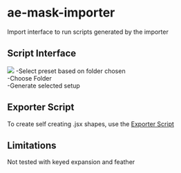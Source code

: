 # ae-mask-importer
 Import interface to run scripts generated by the importer

## Script Interface
<img src="https://i.imgur.com/vs5sCa8.png" />
-Select preset based on folder chosen<br>
-Choose Folder<br>
-Generate selected setup<br>

## Exporter Script
To create self creating .jsx shapes, use the <a href="https://github.com/NTProductions/ae-mask-exporter">Exporter Script</a>

## Limitations
Not tested with keyed expansion and feather
